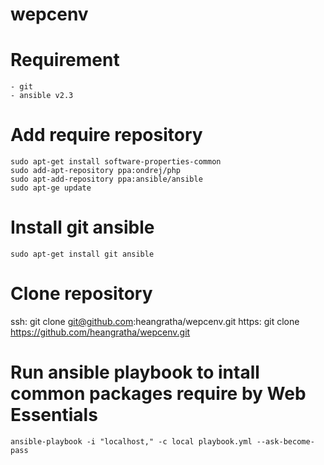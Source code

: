 # wepcenv

# Requirement

	- git
	- ansible v2.3

# Add require repository

	sudo apt-get install software-properties-common
	sudo add-apt-repository ppa:ondrej/php
	sudo apt-add-repository ppa:ansible/ansible
	sudo apt-ge update

# Install git ansible

	sudo apt-get install git ansible

# Clone repository

  ssh: git clone git@github.com:heangratha/wepcenv.git
  https: git clone https://github.com/heangratha/wepcenv.git

# Run ansible playbook to intall common packages require by Web Essentials

	ansible-playbook -i "localhost," -c local playbook.yml --ask-become-pass


